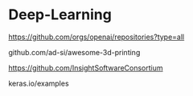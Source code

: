 # Deep-Learning

https://github.com/orgs/openai/repositories?type=all

github.com/ad-si/awesome-3d-printing

https://github.com/InsightSoftwareConsortium

keras.io/examples

